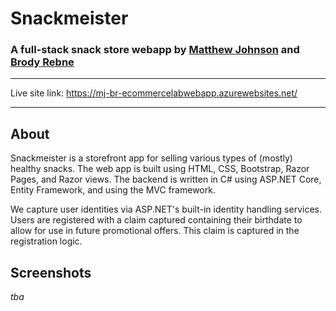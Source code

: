 # Snackmeister

### A full-stack snack store webapp by [Matthew Johnson](https://github.com/seasouthern) and [Brody Rebne](https://github.com/brody-rebne)

---

Live site link: https://mj-br-ecommercelabwebapp.azurewebsites.net/

---

## About

Snackmeister is a storefront app for selling various types of (mostly) healthy snacks. The web app is built using HTML, CSS, Bootstrap, Razor Pages, and Razor views. The backend is written in C# using ASP.NET Core, Entity Framework, and using the MVC framework.

We capture user identities via ASP.NET's built-in identity handling services. Users are registered with a claim captured containing their birthdate to allow for use in future promotional offers. This claim is captured in the registration logic.

## Screenshots

*tba*

